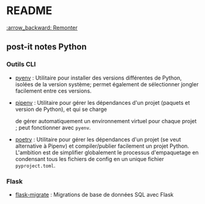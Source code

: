 # README

[:arrow\_backward: Remonter](../)

## post-it notes Python

### Outils CLI

* [pyenv](pyenv.md) : Utilitaire pour installer des versions différentes de Python, isolées de la version système; permet également de sélectionner jongler facilement entre ces versions.
* [pipenv](pipenv.md) : Utilitaire pour gérer les dépendances d'un projet \(paquets et version de Python\), et qui se charge

  de gérer automatiquement un environnement virtuel pour chaque projet ; peut fonctionner avec `pyenv`.

* [poetry](poetry.md) : Utilitaire pour gérer les dépendances d'un projet \(se veut alternative à Pipenv\) et compiler/publier facilement un projet Python. L'ambition est de simplifier globalement le processus d'empaquetage en condensant tous les fichiers de config en un unique fichier `pyproject.toml`.

### Flask

* [flask-migrate](flask-migrate.md) : Migrations de base de données SQL avec Flask

